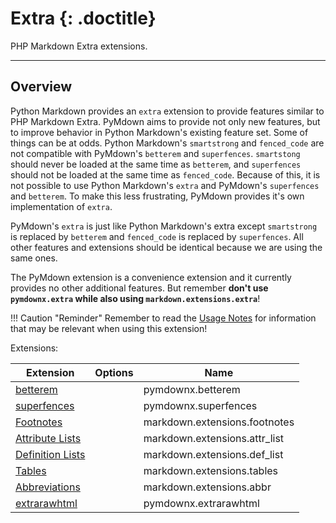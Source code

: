 # Extra {: .doctitle}
PHP Markdown Extra extensions.

---

## Overview
Python Markdown provides an `extra` extension to provide features similar to PHP Markdown Extra.  PyMdown aims to provide not only new features, but to improve behavior in Python Markdown's existing feature set.  Some of things can be at odds.  Python Markdown's `smartstrong` and `fenced_code` are not compatible with PyMdown's `betterem` and `superfences`.  `smartstong` should never be loaded at the same time as `betterem`, and `superfences` should not be loaded at the same time as `fenced_code`.  Because of this, it is not possible to use Python Markdown's `extra` and PyMdown's `superfences` and `betterem`. To make this less frustrating, PyMdown provides it's own implementation of `extra`.

PyMdown's `extra` is just like Python Markdown's extra except `smartstrong` is replaced by `betterem` and `fenced_code` is replaced by `superfences`.  All other features and extensions should be identical because we are using the same ones.

The PyMdown extension is a convenience extension and it currently provides no other additional features.  But remember **don't use `pymdownx.extra` while also using `markdown.extensions.extra`**!

!!! Caution "Reminder"
    Remember to read the [Usage Notes](../usage_notes.md) for information that may be relevant when using this extension!

Extensions:

| Extension | Options | Name   |
|-----------|---------|--------|
| [betterem](./betterem.md)                                                              | | pymdownx.betterem |
| [superfences](./superfences.md)                                                        | | pymdownx.superfences |
| [Footnotes](https://pythonhosted.org/Markdown/extensions/footnotes.html)               | | markdown.extensions.footnotes |
| [Attribute Lists](https://pythonhosted.org/Markdown/extensions/attr_list.html)         | | markdown.extensions.attr_list |
| [Definition Lists](https://pythonhosted.org/Markdown/extensions/definition_lists.html) | | markdown.extensions.def_list |
| [Tables](https://pythonhosted.org/Markdown/extensions/tables.html)                     | | markdown.extensions.tables |
| [Abbreviations](https://pythonhosted.org/Markdown/extensions/abbreviations.html)       | | markdown.extensions.abbr |
| [extrarawhtml](./extrarawhtml.md)                                                      | | pymdownx.extrarawhtml |
